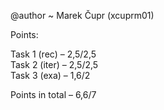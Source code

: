 @author ~ Marek Čupr (xcuprm01)

Points:

Task 1 (rec)  – 2,5/2,5\
Task 2 (iter) – 2,5/2,5\
Task 3 (exa)  – 1,6/2

Points in total – 6,6/7

